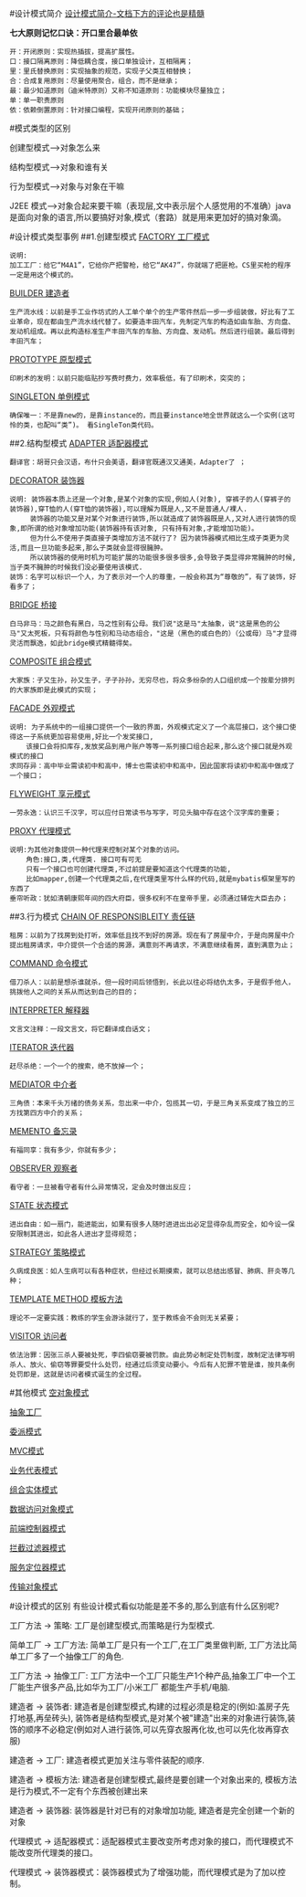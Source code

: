 #设计模式简介
[设计模式简介-文档下方的评论也是精髓](https://www.runoob.com/design-pattern/design-pattern-intro.html)

**七大原则记忆口诀：开口里合最单依**

    开：开闭原则：实现热插拔，提高扩展性。
    口：接口隔离原则：降低耦合度，接口单独设计，互相隔离；
    里：里氏替换原则：实现抽象的规范，实现子父类互相替换；
    合：合成复用原则：尽量使用聚合，组合，而不是继承；
    最：最少知道原则（迪米特原则）又称不知道原则：功能模块尽量独立；
    单：单一职责原则
    依：依赖倒置原则：针对接口编程，实现开闭原则的基础；

#模式类型的区别

创建型模式-->对象怎么来

结构型模式-->对象和谁有关

行为型模式-->对象与对象在干嘛

J2EE 模式-->对象合起来要干嘛（表现层,文中表示层个人感觉用的不准确）java是面向对象的语言,所以要搞好对象,模式（套路）就是用来更加好的搞对象滴。


#设计模式类型事例
##1.创建型模式
[FACTORY 工厂模式](https://www.runoob.com/design-pattern/factory-pattern.html)
    
    说明: 
    加工工厂：给它“M4A1”，它给你产把警枪，给它“AK47”，你就端了把匪枪。CS里买枪的程序一定是用这个模式的。

[BUILDER 建造者](https://www.runoob.com/design-pattern/builder-pattern.html)

    生产流水线：以前是手工业作坊式的人工单个单个的生产零件然后一步一步组装做，好比有了工业革命，现在都由生产流水线代替了。如要造丰田汽车，先制定汽车的构造如由车胎、方向盘、发动机组成。再以此构造标准生产丰田汽车的车胎、方向盘、发动机。然后进行组装。最后得到丰田汽车；

[PROTOTYPE 原型模式](https://www.runoob.com/design-pattern/prototype-pattern.html)

    印刷术的发明：以前只能临贴抄写费时费力，效率极低，有了印刷术，突突的；

[SINGLETON 单例模式](https://www.runoob.com/design-pattern/singleton-pattern.html)

    确保唯一：不是靠new的，是靠instance的，而且要instance地全世界就这么一个实例(这可怜的类，也配叫“类”)。 看SingleTon类代码。

##2.结构型模式
[ADAPTER 适配器模式](https://www.runoob.com/design-pattern/adapter-pattern.html)

    翻译官：胡哥只会汉语，布什只会美语，翻译官既通汉又通美，Adapter了 ；

[DECORATOR 装饰器](https://www.runoob.com/design-pattern/decorator-pattern.html)

    说明: 装饰器本质上还是一个对象,是某个对象的实现,例如人(对象), 穿裤子的人(穿裤子的装饰器),穿T恤的人(穿T恤的装饰器),可以理解为既是人,又不是普通人/裸人.
         装饰器的功能又是对某个对象进行装饰,所以就造成了装饰器既是人,又对人进行装饰的现象,即所谓的给对象增加功能(装饰器持有该对象, 只有持有对象,才能增加功能)。
         但为什么不使用子类直接子类增加方法不就行了? 因为装饰器模式相比生成子类更为灵活,而且一旦功能多起来,那么子类就会显得很臃肿。
         所以装饰器的使用时机为可能扩展的功能很多很多很多,会导致子类显得非常臃肿的时候,当子类不臃肿的时候我们没必要使用该模式.
    装饰：名字可以标识一个人，为了表示对一个人的尊重，一般会称其为“尊敬的”，有了装饰，好看多了；

[BRIDGE 桥接](https://www.runoob.com/design-pattern/bridge-pattern.html)

    白马非马：马之颜色有黑白，马之性别有公母。我们说"这是马"太抽象，说"这是黑色的公马"又太死板，只有将颜色与性别和马动态组合，"这是（黑色的或白色的）（公或母）马"才显得灵活而飘逸，如此bridge模式精髓得矣。

[COMPOSITE 组合模式](https://www.runoob.com/design-pattern/composite-pattern.html)

    大家族：子又生孙，孙又生子，子子孙孙，无穷尽也，将众多纷杂的人口组织成一个按辈分排列的大家族即是此模式的实现；

[FACADE 外观模式](https://www.runoob.com/design-pattern/facade-pattern.html)

    说明: 为子系统中的一组接口提供一个一致的界面，外观模式定义了一个高层接口，这个接口使得这一子系统更加容易使用,好比一个发奖接口, 
        该接口会将扣库存,发放奖品到用户账户等等一系列接口组合起来,那么这个接口就是外观模式的接口
    求同存异：高中毕业需读初中和高中，博士也需读初中和高中，因此国家将读初中和高中做成了一个接口；

[FLYWEIGHT 享元模式](https://www.runoob.com/design-pattern/flyweight-pattern.html)

    一劳永逸：认识三千汉字，可以应付日常读书与写字，可见头脑中存在这个汉字库的重要；

[PROXY 代理模式](https://www.runoob.com/design-pattern/proxy-pattern.html)
    
    说明:为其他对象提供一种代理来控制对某个对象的访问。
        角色:接口,类,代理类. 接口可有可无
        只有一个接口也可创建代理类,不过前提是要知道这个代理类的功能,
        比如mapper,创建一个代理类之后,在代理类里写什么样的代码,就是mybatis框架里写的东西了
    垂帘听政：犹如清朝康熙年间的四大府臣，很多权利不在皇帝手里，必须通过辅佐大臣去办；

##3.行为模式
[CHAIN OF RESPONSIBLEITY 责任链](https://www.runoob.com/design-pattern/chain-of-responsibility-pattern.html) 

    租房：以前为了找房到处打听，效率低且找不到好的房源。现在有了房屋中介，于是向房屋中介提出租房请求，中介提供一个合适的房源，满意则不再请求，不满意继续看房，直到满意为止；

[COMMAND 命令模式](https://www.runoob.com/design-pattern/command-pattern.html)

    借刀杀人：以前是想杀谁就杀，但一段时间后领悟到，长此以往必将结仇太多，于是假手他人，挑拨他人之间的关系从而达到自己的目的；

[INTERPRETER 解释器](https://www.runoob.com/design-pattern/interpreter-pattern.html)

    文言文注释：一段文言文，将它翻译成白话文；

[ITERATOR 迭代器](https://www.runoob.com/design-pattern/iterator-pattern.html)

    赶尽杀绝：一个一个的搜索，绝不放掉一个；

[MEDIATOR 中介者](https://www.runoob.com/design-pattern/mediator-pattern.html)

    三角债：本来千头万绪的债务关系，忽出来一中介，包揽其一切，于是三角关系变成了独立的三方找第四方中介的关系；

[MEMENTO 备忘录](https://www.runoob.com/design-pattern/memento-pattern.html)

    有福同享：我有多少，你就有多少；

[OBSERVER 观察者](https://www.runoob.com/design-pattern/observer-pattern.html)

    看守者：一旦被看守者有什么异常情况，定会及时做出反应；

[STATE 状态模式](https://www.runoob.com/design-pattern/state-pattern.html)

    进出自由：如一扇门，能进能出，如果有很多人随时进进出出必定显得杂乱而安全，如今设一保安限制其进出，如此各人进出才显得规范；

[STRATEGY 策略模式](https://www.runoob.com/design-pattern/strategy-pattern.html)

    久病成良医：如人生病可以有各种症状，但经过长期摸索，就可以总结出感冒、肺病、肝炎等几种；

[TEMPLATE METHOD 模板方法](https://www.runoob.com/design-pattern/template-pattern.html)

    理论不一定要实践：教练的学生会游泳就行了，至于教练会不会则无关紧要；

[VISITOR 访问者](https://www.runoob.com/design-pattern/visitor-pattern.html)

    依法治罪：因张三杀人要被处死，李四偷窃要被罚款。由此势必制定处罚制度，故制定法律写明杀人、放火、偷窃等罪要受什么处罚，经通过后须变动要小。今后有人犯罪不管是谁，按共条例处罚即是，这就是访问者模式诞生的全过程。

#其他模式
[空对象模式](https://www.runoob.com/design-pattern/null-object-pattern.html)

[抽象工厂](https://www.runoob.com/design-pattern/abstract-factory-pattern.html) 

[委派模式]()

[MVC模式](https://www.runoob.com/design-pattern/mvc-pattern.html)

[业务代表模式](https://www.runoob.com/design-pattern/business-delegate-pattern.html)

[组合实体模式](https://www.runoob.com/design-pattern/composite-entity-pattern.html)

[数据访问对象模式](https://www.runoob.com/design-pattern/data-access-object-pattern.html)

[前端控制器模式](https://www.runoob.com/design-pattern/front-controller-pattern.html)

[拦截过滤器模式](https://www.runoob.com/design-pattern/intercepting-filter-pattern.html)

[服务定位器模式](https://www.runoob.com/design-pattern/service-locator-pattern.html)

[传输对象模式](https://www.runoob.com/design-pattern/transfer-object-pattern.html)


#设计模式的区别
有些设计模式看似功能是差不多的,那么到底有什么区别呢?

工厂方法 -> 策略: 工厂是创建型模式,而策略是行为型模式.

简单工厂 -> 工厂方法: 简单工厂是只有一个工厂,在工厂类里做判断, 工厂方法比简单工厂多了一个抽像工厂的角色.

工厂方法 -> 抽像工厂: 工厂方法中一个工厂只能生产1个种产品,抽象工厂中一个工厂能生产很多产品,比如华为工厂/小米工厂 都能生产手机/电脑.

建造者 -> 装饰者: 建造者是创建型模式,构建的过程必须是稳定的(例如:盖房子先打地基,再垒砖头), 装饰者是结构型模式,是对某个被"建造"出来的对象进行装饰,装饰的顺序不必稳定(例如对人进行装饰,可以先穿衣服再化妆,也可以先化妆再穿衣服)

建造者 -> 工厂: 建造者模式更加关注与零件装配的顺序.

建造者 -> 模板方法: 建造者是创建型模式,最终是要创建一个对象出来的, 模板方法是行为模式,不一定有个东西被创建出来

建造者 -> 装饰器: 装饰器是针对已有的对象增加功能, 建造者是完全创建一个新的对象

代理模式 -> 适配器模式：适配器模式主要改变所考虑对象的接口，而代理模式不能改变所代理类的接口。 

代理模式 -> 装饰器模式：装饰器模式为了增强功能，而代理模式是为了加以控制。















